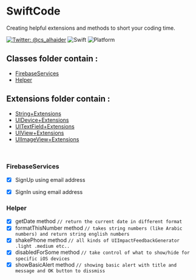 # SwiftCode

Creating helpful extensions and methods to short your coding time.

[![Twitter: @cs_alhaider](https://img.shields.io/badge/Contact-%40cs_alhaider-blue.svg)](https://twitter.com/cs_alhaider)
![Swift](https://img.shields.io/badge/Swift-v4.2-orange.svg)
![Platform](https://img.shields.io/badge/Platform-ios-lightgrey.svg)


## Classes folder contain :
  - [FirebaseServices](FirebaseServices)
  - [Helper](Helper)


## Extensions folder contain :
  - [String+Extensions](String+Extensions)
  - [UIDevice+Extensions](UIDevice+Extensions)
  - [UITextField+Extensions](UITextField+Extensions)
  - [UIView+Extensions](UIView+Extensions)
  - [UIImageView+Extensions](UIImageView+Extensions)
  
<br />

### FirebaseServices
- [x] SignUp using email address 
- [x] SignIn using email address


### Helper
- [x] getDate method  ``` // return the current date in different format ```
- [x] formatThisNumber method  ``` // takes string numbers (like Arabic numbers) and return string english numbers ```
- [x] shakePhone method  ``` // all kinds of UIImpactFeedbackGenerator .light .medium etc.. ```
- [x] disabledForSome method  ``` // take control of what to show/hide for specific iOS devices ```
- [x] showBasicAlert method  ``` // showing basic alert with title and message and OK button to dissmiss ```
